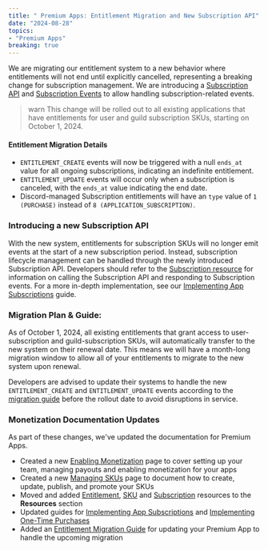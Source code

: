 ```yaml
---
title: " Premium Apps: Entitlement Migration and New Subscription API"
date: "2024-08-28"
topics:
- "Premium Apps"
breaking: true
---
```


We are migrating our entitlement system to a new behavior where entitlements will not end until explicitly cancelled, representing a breaking change for subscription management. We are introducing a [Subscription API](#DOCS_RESOURCES_SUBSCRIPTION) and [Subscription Events](#DOCS_TOPICS_GATEWAY_EVENTS/subscriptions) to allow handling subscription-related events.

> warn
> This change will be rolled out to all existing applications that have entitlements for user and guild subscription SKUs, starting on October 1, 2024.

#### Entitlement Migration Details
- `ENTITLEMENT_CREATE` events will now be triggered with a null `ends_at` value for all ongoing subscriptions, indicating an indefinite entitlement.
- `ENTITLEMENT_UPDATE` events will occur only when a subscription is canceled, with the `ends_at` value indicating the end date.
- Discord-managed Subscription entitlements will have an `type` value of `1 (PURCHASE)` instead of `8 (APPLICATION_SUBSCRIPTION)`.

### Introducing a new Subscription API
With the new system, entitlements for subscription SKUs will no longer emit events at the start of a new subscription period. Instead, subscription lifecycle management can be handled through the newly introduced Subscription API.
Developers should refer to the [Subscription resource](#DOCS_RESOURCES_SUBSCRIPTION) for information on calling the Subscription API and responding to Subscription events. For a more in-depth implementation, see our [Implementing App Subscriptions](#DOCS_MONETIZATION_IMPLEMENTING_APP_SUBSCRIPTIONS) guide.

### Migration Plan & Guide:
As of October 1, 2024, all existing entitlements that grant access to user-subscription and guild-subscription SKUs, will automatically transfer to the new system on their renewal date. This means we will have a month-long migration window to allow all of your entitlements to migrate to the new system upon renewal.

Developers are advised to update their systems to handle the new `ENTITLEMENT_CREATE` and `ENTITLEMENT_UPDATE` events according to the [migration guide](#DOCS_CHANGE_LOG/subscription-entitlement-migration-guide) before the rollout date to avoid disruptions in service.

### Monetization Documentation Updates
As part of these changes, we've updated the documentation for Premium Apps. 
- Created a new [Enabling Monetization](#DOCS_MONETIZATION_ENABLING_MONETIZATION) page to cover setting up your team, managing payouts and enabling monetization for your apps
- Created a new [Managing SKUs](#DOCS_MONETIZATION_MANAGING_SKUS) page to document how to create, update, publish, and promote your SKUs
- Moved and added [Entitlement](#DOCS_RESOURCES_ENTITLEMENT), [SKU](#DOCS_RESOURCES_SKU) and [Subscription](#DOCS_RESOURCES_SUBSCRIPTION) resources to the **Resources** section
- Updated guides for [Implementing App Subscriptions](#DOCS_MONETIZATION_IMPLEMENTING_APP_SUBSCRIPTIONS) and [Implementing One-Time Purchases](#DOCS_MONETIZATION_IMPLEMENTING_ONE-TIME_PURCHASES)
- Added an [Entitlement Migration Guide](#DOCS_CHANGE_LOG/subscription-entitlement-migration-guide) for updating your Premium App to handle the upcoming migration
